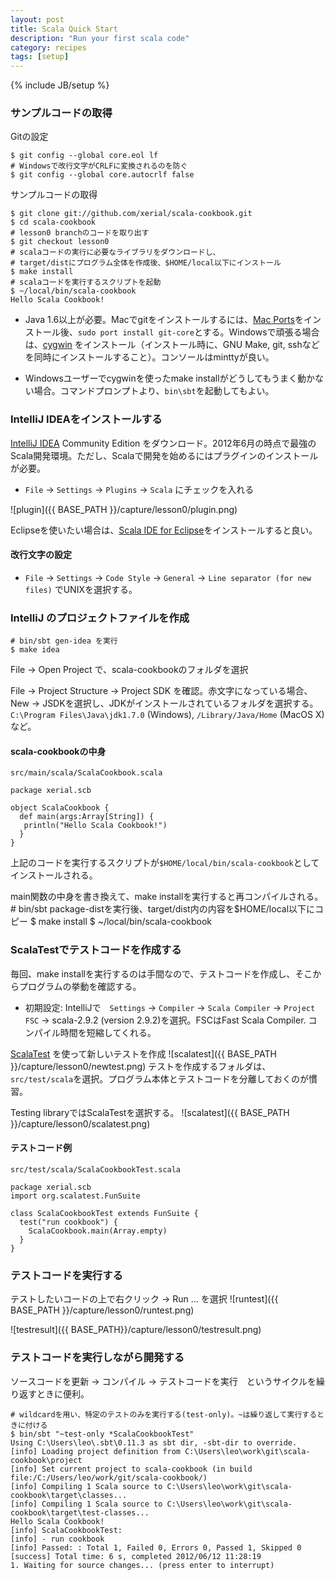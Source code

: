 ```yaml
---
layout: post
title: Scala Quick Start
description: "Run your first scala code"
category: recipes
tags: [setup]
---
```

{% include JB/setup %}


### サンプルコードの取得

Gitの設定

	$ git config --global core.eol lf 
	# Windowsで改行文字がCRLFに変換されるのを防ぐ
	$ git config --global core.autocrlf false

サンプルコードの取得

	$ git clone git://github.com/xerial/scala-cookbook.git 
	$ cd scala-cookbook 
	# lesson0 branchのコードを取り出す
	$ git checkout lesson0
	# scalaコードの実行に必要なライブラリをダウンロードし、
    # target/distにプログラム全体を作成後、$HOME/local以下にインストール
	$ make install
	# scalaコードを実行するスクリプトを起動
	$ ~/local/bin/scala-cookbook
    Hello Scala Cookbook!

* Java 1.6以上が必要。Macでgitをインストールするには、[Mac Ports](http://www.macports.org/)をインストール後、```sudo port install git-core```とする。Windowsで頑張る場合は、[cygwin](http://www.cygwin.com) をインストール（インストール時に、GNU Make, git, sshなどを同時にインストールすること）。コンソールはminttyが良い。

* Windowsユーザーでcygwinを使ったmake installがどうしてもうまく動かない場合。コマンドプロンプトより、```bin\sbt```を起動してもよい。


### IntelliJ IDEAをインストールする

[IntelliJ IDEA](http://www.jetbrains.com/idea/) Community Edition をダウンロード。2012年6月の時点で最強のScala開発環境。ただし、Scalaで開発を始めるにはプラグインのインストールが必要。

* ```File``` -> ```Settings``` -> ```Plugins``` -> ```Scala``` にチェックを入れる

![plugin]({{ BASE_PATH }}/capture/lesson0/plugin.png)

Eclipseを使いたい場合は、[Scala IDE for Eclipse](http://scala-ide.org/)をインストールすると良い。

#### 改行文字の設定
* ```File``` -> ```Settings``` -> ```Code Style``` -> ```General``` -> ```Line separator (for new files)``` でUNIXを選択する。

### IntelliJ のプロジェクトファイルを作成

	# bin/sbt gen-idea を実行
	$ make idea
	
File -> Open Project で、scala-cookbookのフォルダを選択

File -> Project Structure -> Project SDK を確認。赤文字になっている場合、New -> JSDKを選択し、JDKがインストールされているフォルダを選択する。```C:\Program Files\Java\jdk1.7.0``` (Windows), ```/Library/Java/Home``` (MacOS X)など。

#### scala-cookbookの中身
```src/main/scala/ScalaCookbook.scala```

	package xerial.scb 
	
	object ScalaCookbook {
	  def main(args:Array[String]) {
	   println("Hello Scala Cookbook!")
	  }
	}

上記のコードを実行するスクリプトが```$HOME/local/bin/scala-cookbook```としてインストールされる。

main関数の中身を書き換えて、make installを実行すると再コンパイルされる。
	# bin/sbt package-distを実行後、target/dist内の内容を$HOME/local以下にコピー
	$ make install
	$ ~/local/bin/scala-cookbook


### ScalaTestでテストコードを作成する

毎回、make installを実行するのは手間なので、テストコードを作成し、そこからプログラムの挙動を確認する。

* 初期設定: IntelliJで　```Settings``` -> ```Compiler``` -> ```Scala Compiler``` -> ```Project FSC``` -> scala-2.9.2 (version 2.9.2)を選択。FSCはFast Scala Compiler. コンパイル時間を短縮してくれる。

[ScalaTest](http://www.scalatest.org/) を使って新しいテストを作成
![scalatest]({{ BASE_PATH }}/capture/lesson0/newtest.png)
テストを作成するフォルダは、```src/test/scala```を選択。プログラム本体とテストコードを分離しておくのが慣習。

Testing libraryではScalaTestを選択する。
![scalatest]({{ BASE_PATH }}/capture/lesson0/scalatest.png)


#### テストコード例

```src/test/scala/ScalaCookbookTest.scala```

	package xerial.scb
	import org.scalatest.FunSuite
    
    class ScalaCookbookTest extends FunSuite {
      test("run cookbook") {
        ScalaCookbook.main(Array.empty)
      }
    }

### テストコードを実行する

テストしたいコードの上で右クリック -> Run ... を選択
![runtest]({{ BASE_PATH }}/capture/lesson0/runtest.png)

![testresult]({{ BASE_PATH}}/capture/lesson0/testresult.png)



### テストコードを実行しながら開発する

ソースコードを更新 -> コンパイル -> テストコードを実行　というサイクルを繰り返すときに便利。

	# wildcardを用い、特定のテストのみを実行する(test-only)。~は繰り返して実行するときに付ける
    $ bin/sbt "~test-only *ScalaCookbookTest"  
    Using C:\Users\leo\.sbt\0.11.3 as sbt dir, -sbt-dir to override.
    [info] Loading project definition from C:\Users\leo\work\git\scala-cookbook\project
    [info] Set current project to scala-cookbook (in build file:/C:/Users/leo/work/git/scala-cookbook/)
    [info] Compiling 1 Scala source to C:\Users\leo\work\git\scala-cookbook\target\classes...
    [info] Compiling 1 Scala source to C:\Users\leo\work\git\scala-cookbook\target\test-classes...
    Hello Scala Cookbook!
    [info] ScalaCookbookTest:
    [info] - run cookbook
    [info] Passed: : Total 1, Failed 0, Errors 0, Passed 1, Skipped 0
    [success] Total time: 6 s, completed 2012/06/12 11:28:19
    1. Waiting for source changes... (press enter to interrupt)


